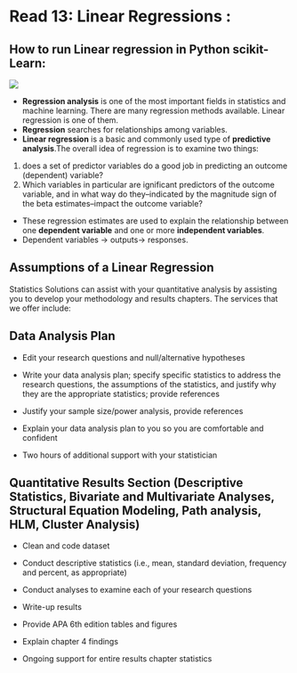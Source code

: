 # Read 13: Linear Regressions :
## How to run Linear regression in Python scikit-Learn:


![](https://encrypted-tbn0.gstatic.com/images?q=tbn:ANd9GcRxfibVmrjc1GwZM1KBC1Rnn4aJ3Jp4II8Cng&usqp=CAU)

* **Regression analysis** is one of the most important fields in statistics and machine learning. There are many regression methods available. Linear regression is one of them.
* **Regression** searches for relationships among variables.
* **Linear regression** is a basic and commonly used type of **predictive analysis**.The overall idea of regression is to examine two things:
 1. does a set of predictor variables do a good job in predicting an outcome (dependent) variable?
 2. Which variables in particular are ignificant predictors of the outcome variable, and in what way do they–indicated by the magnitude
 sign of the beta estimates–impact the outcome variable? 
 * These regression estimates are used to explain the relationship between one **dependent variable** and one or more **independent variables**.
* Dependent variables -> outputs-> responses.


## Assumptions of a Linear Regression

Statistics Solutions can assist with your quantitative analysis by assisting you to develop your methodology and results chapters. The services that we offer include:

## Data Analysis Plan

- Edit your research questions and null/alternative hypotheses

- Write your data analysis plan; specify specific statistics to address the research questions, the assumptions of the statistics, and justify why they are the appropriate statistics; provide references

- Justify your sample size/power analysis, provide references

- Explain your data analysis plan to you so you are comfortable and confident

- Two hours of additional support with your statistician

## Quantitative Results Section (Descriptive Statistics, Bivariate and Multivariate Analyses, Structural Equation Modeling, Path analysis, HLM, Cluster Analysis)

- Clean and code dataset

- Conduct descriptive statistics (i.e., mean, standard deviation, frequency and percent, as appropriate)

- Conduct analyses to examine each of your research questions

- Write-up results

- Provide APA 6th edition tables and figures

- Explain chapter 4 findings

- Ongoing support for entire results chapter statistics
